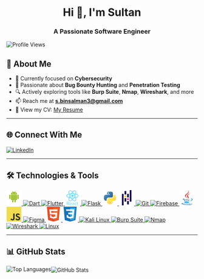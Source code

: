 <h1 align="center">Hi 👋, I'm Sultan</h1>
<h3 align="center">A Passionate Software Engineer</h3>

<p align="left">
  <img src="https://komarev.com/ghpvc/?username=sulalajmi&label=Profile%20views&color=0e75b6&style=flat" alt="Profile Views" />
</p>

## 🚀 About Me  
- 🔐 Currently focused on **Cybersecurity**
- 🧠 Passionate about **Bug Bounty Hunting** and **Penetration Testing**
- 🔍 Actively exploring tools like **Burp Suite**, **Nmap**, **Wireshark**, and more
- 📫 Reach me at **s.binsalman3@gmail.com** 
- 📄 View my CV: [My Resume](https://drive.google.com/file/d/1rMaxqY_N2bVFpQPmIFOZN8esCaUdGL-u/view?usp=sharing)  

---

## 🌐 Connect With Me  
<p align="left">
  <a href="https://linkedin.com/in/sultan-s-alajmi03" target="_blank">
    <img align="center" src="https://raw.githubusercontent.com/rahuldkjain/github-profile-readme-generator/master/src/images/icons/Social/linked-in-alt.svg" alt="LinkedIn" height="30" width="40" />
  </a>
</p>

---

## 🛠️ Technologies & Tools  
<p align="left">
  <a href="https://developer.android.com" target="_blank"> 
    <img src="https://raw.githubusercontent.com/devicons/devicon/master/icons/android/android-original-wordmark.svg" alt="Android" width="40" height="40"/>
  </a>  
  <a href="https://dart.dev" target="_blank"> 
    <img src="https://www.vectorlogo.zone/logos/dartlang/dartlang-icon.svg" alt="Dart" width="40" height="40"/>
  </a>  
  <a href="https://flutter.dev" target="_blank"> 
    <img src="https://www.vectorlogo.zone/logos/flutterio/flutterio-icon.svg" alt="Flutter" width="40" height="40"/>
  </a>  
  <a href="https://reactjs.org/" target="_blank"> 
    <img src="https://raw.githubusercontent.com/devicons/devicon/master/icons/react/react-original-wordmark.svg" alt="React" width="40" height="40"/>
  </a>  
  <a href="https://flask.palletsprojects.com/" target="_blank"> 
    <img src="https://cdn.worldvectorlogo.com/logos/flask.svg" alt="Flask" width="40" height="40"/>
  </a>  
  <a href="https://www.python.org" target="_blank"> 
    <img src="https://raw.githubusercontent.com/devicons/devicon/master/icons/python/python-original.svg" alt="Python" width="40" height="40"/>
  </a>  
  <a href="https://pandas.pydata.org/" target="_blank"> 
    <img src="https://raw.githubusercontent.com/devicons/devicon/master/icons/pandas/pandas-original.svg" alt="Pandas" width="40" height="40"/>
  </a>  
  <a href="https://git-scm.com/" target="_blank"> 
    <img src="https://www.vectorlogo.zone/logos/git-scm/git-scm-icon.svg" alt="Git" width="40" height="40"/>
  </a>  
  <a href="https://firebase.google.com/" target="_blank"> 
    <img src="https://www.vectorlogo.zone/logos/firebase/firebase-icon.svg" alt="Firebase" width="40" height="40"/>
  </a>  
  <a href="https://www.java.com" target="_blank"> 
    <img src="https://raw.githubusercontent.com/devicons/devicon/master/icons/java/java-original.svg" alt="Java" width="40" height="40"/>
  </a>  
  <a href="https://developer.mozilla.org/en-US/docs/Web/JavaScript" target="_blank"> 
    <img src="https://raw.githubusercontent.com/devicons/devicon/master/icons/javascript/javascript-original.svg" alt="JavaScript" width="40" height="40"/>
  </a>  
  <a href="https://www.figma.com/" target="_blank"> 
    <img src="https://www.vectorlogo.zone/logos/figma/figma-icon.svg" alt="Figma" width="40" height="40"/>
  </a>  
  <a href="https://developer.mozilla.org/en-US/docs/Web/HTML" target="_blank"> 
    <img src="https://raw.githubusercontent.com/devicons/devicon/master/icons/html5/html5-original.svg" alt="HTML" width="40" height="40"/>
  </a>  
  <a href="https://developer.mozilla.org/en-US/docs/Web/CSS" target="_blank"> 
    <img src="https://raw.githubusercontent.com/devicons/devicon/master/icons/css3/css3-original.svg" alt="CSS" width="40" height="40"/>
  </a>   

   <a href="https://www.kali.org/" target="_blank">
    <img src="https://www.kali.org/images/kali-logo.svg" alt="Kali Linux" width="40" height="40"/>
  </a>  

  <a href="https://portswigger.net/burp" target="_blank">
    <img src="https://www.google.com/url?sa=i&url=https%3A%2F%2Fen.m.wikipedia.org%2Fwiki%2FFile%3ABurpSuite_Comunity_Edition.svg&psig=AOvVaw0T5C9UsQPqKpTpUD0-bhtw&ust=1751129542342000&source=images&cd=vfe&opi=89978449&ved=0CBEQjRxqFwoTCNCF8ISIko4DFQAAAAAdAAAAABAE" alt="Burp Suite" width="40" height="40"/>
  </a>

  <a href="https://nmap.org/" target="_blank">
    <img src="https://upload.wikimedia.org/wikipedia/commons/6/6b/Nmap_Logo.svg" alt="Nmap" width="40" height="40"/>
  </a>

  <a href="https://www.wireshark.org/" target="_blank">
    <img src="https://upload.wikimedia.org/wikipedia/commons/d/d2/Wireshark_Icon.svg" alt="Wireshark" width="40" height="40"/>
  </a>

  <a href="https://www.linux.org/" target="_blank"> 
    <img src="https://upload.wikimedia.org/wikipedia/commons/a/af/Tux.png" alt="Linux" width="40" height="40"/>
  </a>  
</p>

---

## 📊 GitHub Stats  
<p>
  <img align="left" src="https://github-readme-stats.vercel.app/api/top-langs?username=sulalajmi&show_icons=true&locale=en&layout=compact" alt="Top Languages" />
</p>

<p>
  <img align="center" src="https://github-readme-stats.vercel.app/api?username=sulalajmi&show_icons=true&locale=en" alt="GitHub Stats" />
</p>
